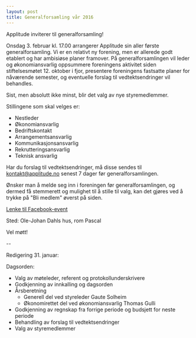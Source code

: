 ```yaml
---
layout: post
title: Generalforsamling vår 2016
---
```


Applitude inviterer til generalforsamling!

Onsdag 3. februar kl. 17.00 arrangerer Applitude sin aller første generalforsamling. Vi er en relativt ny forening, men er allerede godt etablert og har ambisiøse planer framover. På generalforsamlingen vil leder og økonomiansvarlig oppsummere foreningens aktivitet siden stiftelsesmøtet 12. oktober i fjor, presentere foreningens fastsatte planer for nåværende semester, og eventuelle forslag til vedtektsendringer vil behandles.

Sist, men absolutt ikke minst, blir det valg av nye styremedlemmer.

Stillingene som skal velges er:

- Nestleder
- Økonomiansvarlig
- Bedriftskontakt
- Arrangementsansvarlig
- Kommunikasjonsansvarlig
- Rekrutteringsansvarlig
- Teknisk ansvarlig

Har du forslag til vedtektsendringer, må disse sendes til kontakt@applitude.no senest 7 dager før generalforsamlingen.

Ønsker man å melde seg inn i foreningen før generalforsamlingen, og dermed få stemmerett og mulighet til å stille til valg, kan det gjøres ved å trykke på "Bli medlem" øverst på siden.

[Lenke til Facebook-event](https://www.facebook.com/events/1551063688551927/)

Sted: Ole-Johan Dahls hus, rom Pascal

Vel møtt!

--

Redigering 31. januar:

Dagsorden:

- Valg av møteleder, referent og protokollunderskrivere
- Godkjenning av innkalling og dagsorden
- Årsberetning
  - Generell del ved styreleder Gaute Solheim
  - Økonomirettet del ved økonomiansvarlig Thomas Gulli
- Godkjenning av regnskap fra forrige periode og budsjett for neste periode
- Behandling av forslag til vedtektsendringer
- Valg av styremedlemmer
